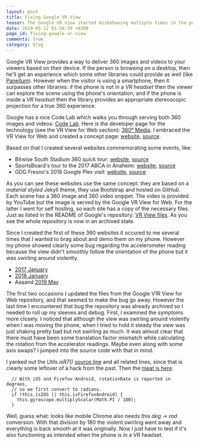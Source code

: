 ```yaml
---
layout: post
title: Fixing Google VR View
teaser: The Google VR View started misbehaving multiple times in the past, and since it's archived project now, I needed to roll up my sleeves to fix it.
date: 2019-05-12 01:56:39 +0300
page_id: fixing-google-vr-view
comments: true
category: blog
---
```

Google VR View provides a way to deliver 360 images and videos to your viewers based on their device. If the person is browsing on a desktop, then he'll get an experience which some other libraries could provide as well (like [Panellum](https://pannellum.org/)). However when the visitor is using a smartphone, then it surpasses other libraries: if the phone is not in a _VR headset_ then the viewer can explore the scene using the phone's orientation, and if the phone is inside a _VR headset_ then the library provides an appropriate stereoscopic projection for a true 360 experience.

Google has a nice Code Lab which walks you through serving both 360 images and videos: [Code Lab](https://codelabs.developers.google.com/codelabs/vr_view_101/index.html?index=..%2F..index#0). Here is the developer page for the technology (see the VR View for Web section): [360° Media](https://developers.google.com/vr/discover/360-degree-media). I embraced the VR View for Web and created a concept page: [website](https://mrcsabatoth.github.io/magicvr/), [source](https://github.com/MrCsabaToth/magicvr).

Based on that I created several websites commemorating some events, like:

  * Bitwise South Stadium 360 quick tour: [website](https://gdgfresno.github.io/BWSS360tour/), [source](https://github.com/gdgfresno/BWSS360tour)
  * SportsBoard's tour to the 2017 ABCA in Anaheim: [website](https://sportsboard.github.io/ABCA2017/), [source](https://github.com/SportsBoard/ABCA2017)
  * GDG Fresno's 2018 Google Plex visit: [website](https://gdgfresno.github.io/GoogleTrip2018/), [source](https://github.com/gdgfresno/GoogleTrip2018)

As you can see these websites use the same concept: they are based on a _material styled_ Jekyll theme, they use Bootstrap and hosted on _GitHub_. Each scene has a 360 image and 360 video snippet. The video is provided by YouTube but the image is served by the Google VR View for Web. For the latter I went for self hosting, so each site has a copy of the necessary files. Just as listed in the README of Google's repository: [VR View files](https://github.com/googlearchive/vrview/tree/gh-pages#downloading-files). As you see the whole repository is now in an archived state.

Since I created the first of these 360 websites it occured to me several times that I wanted to brag about and demo them on my phone. However my phone showed clearly some bug regarding the accelerometer reading because the view didn't smoothly follow the orientation of the phone but it was swirling around violently.

* [2017 January](https://github.com/SportsBoard/ABCA2017/commit/e419af868058c438d7f0756b240ef3b5076a2f1c)
* [2018 January](https://github.com/SportsBoard/ABCA2017/commit/d0c53a76e39ca1de0efde6aac40279bb273b9372)
* Aaaand [2019 May](https://github.com/SportsBoard/ABCA2017/commit/10d5bb998555be5fb185cd1292efc824fe416d93)

The first two occasions I updated the files from the Google V1R View for Web repository, and that seemed to make the bug go away. However the last time I encountered that bug the repository was already archived so I needed to roll up my sleeves and debug. First, I examined the symptoms more closely. I noticed that although the view was swirling around violently when I was moving the phone, when I tried to hold it steady the view was just shaking pretty bad but not swirling as much. It was almost clear that there must have been some translation factor mismatch while calculating the rotation from the accelerator readings. Maybe even along with some axis swaps? I jumped into the source code with that in mind.

I yanked out the _Utils.isR7()_ [source line](https://github.com/googlearchive/vrview/blob/gh-pages/build/embed.js#L8752) and all related lines, since that is clearly some leftover of a hack from the past. Then the [meat is here](https://github.com/googlearchive/vrview/blob/gh-pages/build/embed.js#L8760):

```
  // With iOS and Firefox Android, rotationRate is reported in degrees,
  // so we first convert to radians.
  if (this.isIOS || this.isFirefoxAndroid) {
    this.gyroscope.multiplyScalar(Math.PI / 180);
  }
```

Well, guess what: looks like mobile Chrome also needs this _deg_ -> _rad_ conversion. With that division by 180 the violent swirling went away and everything is back smooth at it was originally. Now I just have to test if it's also functioning as intended when the phone is in a VR headset.
